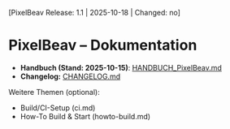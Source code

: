 [PixelBeav Release: 1.1  |  2025-10-18  |  Changed: no]
# PixelBeav – Dokumentation

- **Handbuch (Stand: 2025-10-15)**: [HANDBUCH_PixelBeav.md](./HANDBUCH_PixelBeav.md)
- **Changelog:** [CHANGELOG.md](./CHANGELOG.md)

Weitere Themen (optional):
- Build/CI-Setup (ci.md)
- How-To Build & Start (howto-build.md)

